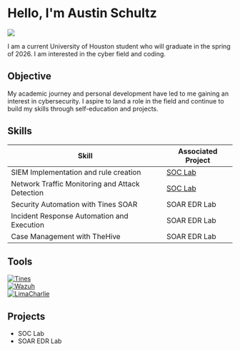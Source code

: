 # Hello, I'm Austin Schultz
<a href="https://linkedin.com/in/austin-schultz-a4b8b028b"><img src="https://img.shields.io/badge/-LinkedIn-0072b1?&style=for-the-badge&logo=linkedin&logoColor=white" /></a>


I am a current University of Houston student who will graduate in the spring of 2026. I am interested in the cyber field and coding.

## Objective

My academic journey and personal development have led to me gaining an interest in cybersecurity. I aspire to land a role in the field and continue to build my skills through self-education and projects. 

## Skills

| Skill                                         | Associated Project         |
|-----------------------------------------------|----------------------------|
| SIEM Implementation and rule creation          | <a href="https://google.com">SOC Lab</a>|
| Network Traffic Monitoring and Attack Detection | <a href="https://google.com">SOC Lab</a>|
| Security Automation with Tines SOAR         | SOAR EDR Lab|
| Incident Response Automation and Execution      | SOAR EDR Lab|
| Case Management with TheHive                  | SOAR EDR Lab|


## Tools

<body>
    <div>
        <a href="https://www.tines.com" target="_blank">
            <img src="https://img.shields.io/badge/-Tines-4A90E2?style=for-the-badge&logo=tines&logoColor=white" alt="Tines">
        </a>
    </div>
    <div>
        <a href="https://wazuh.com" target="_blank">
            <img src="https://img.shields.io/badge/-Wazuh-5A5A5A?style=for-the-badge&logo=wazuh&logoColor=white" alt="Wazuh">
        </a>
    </div>
    <div>
        <a href="https://limacharlie.io" target="_blank">
            <img src="https://img.shields.io/badge/-LimaCharlie-0033A0?style=for-the-badge&logo=limacharlie&logoColor=white" alt="LimaCharlie">
        </a>
    </div>

## Projects
- SOC Lab
- SOAR EDR Lab
<!--
**usuiWind/usuiWind** is a ✨ _special_ ✨ repository because its `README.md` (this file) appears on your GitHub profile.

Here are some ideas to get you started:

- 🔭 I’m currently working on ...
- 🌱 I’m currently learning ...
- 👯 I’m looking to collaborate on ...
- 🤔 I’m looking for help with ...
- 💬 Ask me about ...
- 📫 How to reach me: ...
- 😄 Pronouns: ...
- ⚡ Fun fact: ...
-->
